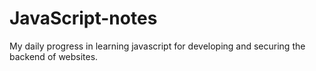 # JavaScript-notes
My daily progress in learning javascript for developing and securing the backend of websites.
